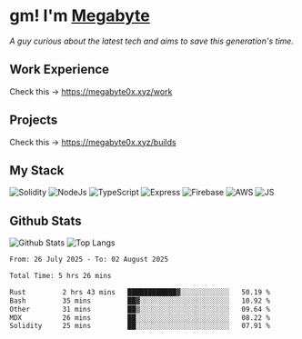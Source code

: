# gm! I'm [Megabyte](https://megabyte0x.xyz/)

*A guy curious about the latest tech and aims to save this generation's time.*

## Work Experience

Check this -> https://megabyte0x.xyz/work

## Projects

Check this -> https://megabyte0x.xyz/builds

## My Stack

![Solidity](https://img.shields.io/badge/solidity-grey?style=for-the-badge&logo=solidity&logoColor=Green)
![NodeJs](https://img.shields.io/badge/NODE_JS-grey?style=for-the-badge&logo=nodedotjs&logoColor=Green)
![TypeScript](https://img.shields.io/badge/TS-grey?style=for-the-badge&logo=typescript&logoColor=Green)
![Express](https://img.shields.io/badge/EXPRESS-grey?style=for-the-badge&logo=EXPRESS&logoColor=Green)
![Firebase](https://img.shields.io/badge/EXPRESS-grey?style=for-the-badge&logo=EXPRESS&logoColor=Green)
![AWS](https://img.shields.io/badge/AWS-grey?style=for-the-badge&logo=amazonaws&logoColor=Yellow)
![JS](https://img.shields.io/badge/JS-grey?style=for-the-badge&logo=javascript&logoColor=Green)

## Github Stats

![Github Stats](https://github-readme-stats.vercel.app/api?username=megabyte0x&show_icons=true&theme=dark&hide_border=true&bg_color=0D1117) ![Top Langs](https://github-readme-stats.vercel.app/api/top-langs/?username=megabyte0x&layout=compact&theme=dark)

<!--START_SECTION:waka-->

```txt
From: 26 July 2025 - To: 02 August 2025

Total Time: 5 hrs 26 mins

Rust         2 hrs 43 mins   ████████████▓░░░░░░░░░░░░   50.19 %
Bash         35 mins         ██▓░░░░░░░░░░░░░░░░░░░░░░   10.92 %
Other        31 mins         ██▒░░░░░░░░░░░░░░░░░░░░░░   09.64 %
MDX          26 mins         ██░░░░░░░░░░░░░░░░░░░░░░░   08.22 %
Solidity     25 mins         ██░░░░░░░░░░░░░░░░░░░░░░░   07.91 %
```

<!--END_SECTION:waka-->


